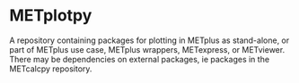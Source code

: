 # METplotpy

A repository containing packages for plotting in METplus as stand-alone, or part of METplus use case,
METplus wrappers, METexpress, or METviewer.  There may be dependencies on external packages, ie packages in the METcalcpy
repository.
